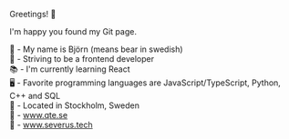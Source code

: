 Greetings! 🖖

I'm happy you found my Git page.

🐻 - My name is Björn (means bear in swedish)<br/>
🚀 - Striving to be a frontend developer<br/>
📚 - I'm currently learning React<br/>
🖥️ - Favorite programming languages are JavaScript/TypeScript, Python, C++ and SQL <br/>
📍 - Located in Stockholm, Sweden<br/>
🔗 - www.qte.se<br/>
🔗 - www.severus.tech<br/>




<!---
bmodee/bmodee is a ✨ special ✨ repository because its `README.md` (this file) appears on your GitHub profile.
You can click the Preview link to take a look at your changes.
--->
